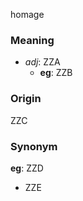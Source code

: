 homage
### Meaning
+ _adj_: ZZA
    + __eg__: ZZB

### Origin

ZZC

### Synonym

__eg__: ZZD

+ ZZE


